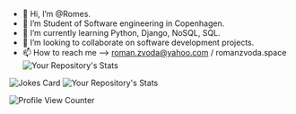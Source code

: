 - 👋 Hi, I’m @Romes.
- 👀 I’m Student of Software engineering in Copenhagen.
- 🌱 I’m currently learning Python, Django, NoSQL, SQL.
- 💞️ I’m looking to collaborate on software development projects.
- 📫 How to reach me --> roman.zvoda@yahoo.com / romanzvoda.space
![Your Repository's Stats](https://github-readme-stats.vercel.app/api?username=Romes8&show_icons=true)

![Jokes Card](https://readme-jokes.vercel.app/api) ![Your Repository's Stats](https://github-readme-stats.vercel.app/api/top-langs/?username=Romes8&theme=blue-green)


<!---
Romes8/Romes8 is a ✨ special ✨ repository because its `README.md` (this file) appears on your GitHub profile.
You can click the Preview link to take a look at your changes.
--->


![Profile View Counter](https://komarev.com/ghpvc/?username=Romes8)


